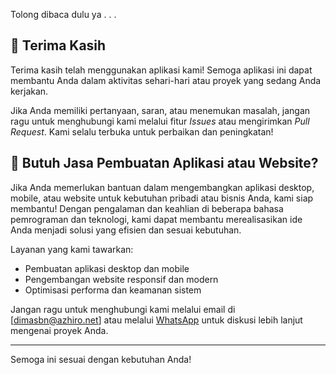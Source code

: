Tolong dibaca dulu ya . . .

## 🎉 Terima Kasih

Terima kasih telah menggunakan aplikasi kami! Semoga aplikasi ini dapat membantu Anda dalam aktivitas sehari-hari atau proyek yang sedang Anda kerjakan.

Jika Anda memiliki pertanyaan, saran, atau menemukan masalah, jangan ragu untuk menghubungi kami melalui fitur *Issues* atau mengirimkan *Pull Request*. Kami selalu terbuka untuk perbaikan dan peningkatan!

## 🚀 Butuh Jasa Pembuatan Aplikasi atau Website?

Jika Anda memerlukan bantuan dalam mengembangkan aplikasi desktop, mobile, atau website untuk kebutuhan pribadi atau bisnis Anda, kami siap membantu! Dengan pengalaman dan keahlian di beberapa bahasa pemrograman dan teknologi, kami dapat membantu merealisasikan ide Anda menjadi solusi yang efisien dan sesuai kebutuhan.

Layanan yang kami tawarkan:
- Pembuatan aplikasi desktop dan mobile
- Pengembangan website responsif dan modern
- Optimisasi performa dan keamanan sistem

Jangan ragu untuk menghubungi kami melalui email di [dimasbn@azhiro.net] atau melalui [WhatsApp](https://wa.me/6285641051211) untuk diskusi lebih lanjut mengenai proyek Anda.

---

Semoga ini sesuai dengan kebutuhan Anda!
